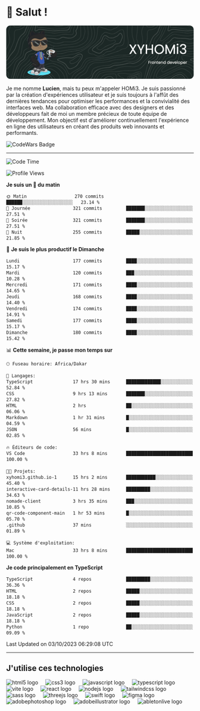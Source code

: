 # 👋 Salut !

![Header](./github-header-image.png)

Je me nomme **Lucien**, mais tu peux m'appeler HOMi3. Je suis passionné par la création d'expériences utilisateur et je suis toujours à l'affût des dernières tendances pour optimiser les performances et la convivialité des interfaces web. Ma collaboration efficace avec des designers et des développeurs fait de moi un membre précieux de toute équipe de développement. Mon objectif est d'améliorer continuellement l'expérience en ligne des utilisateurs en créant des produits web innovants et performants.

![CodeWars Badge](https://www.codewars.com/users/xyhomi3/badges/small)

---
<!--START_SECTION:waka-->
![Code Time](http://img.shields.io/badge/Code%20Time-57%20hrs%2014%20mins-blue)

![Profile Views](http://img.shields.io/badge/Vues%20du%20profil-687-blue)

**Je suis un 🐤 du matin** 

```text
🌞 Matin                  270 commits         ██████░░░░░░░░░░░░░░░░░░░   23.14 % 
🌆 Journée                321 commits         ███████░░░░░░░░░░░░░░░░░░   27.51 % 
🌃 Soirée                 321 commits         ███████░░░░░░░░░░░░░░░░░░   27.51 % 
🌙 Nuit                   255 commits         █████░░░░░░░░░░░░░░░░░░░░   21.85 % 
```
📅 **Je suis le plus productif le Dimanche** 

```text
Lundi                    177 commits         ████░░░░░░░░░░░░░░░░░░░░░   15.17 % 
Mardi                    120 commits         ███░░░░░░░░░░░░░░░░░░░░░░   10.28 % 
Mercredi                 171 commits         ████░░░░░░░░░░░░░░░░░░░░░   14.65 % 
Jeudi                    168 commits         ████░░░░░░░░░░░░░░░░░░░░░   14.40 % 
Vendredi                 174 commits         ████░░░░░░░░░░░░░░░░░░░░░   14.91 % 
Samedi                   177 commits         ████░░░░░░░░░░░░░░░░░░░░░   15.17 % 
Dimanche                 180 commits         ████░░░░░░░░░░░░░░░░░░░░░   15.42 % 
```


📊 **Cette semaine, je passe mon temps sur** 

```text
🕑︎ Fuseau horaire: Africa/Dakar

💬 Langages: 
TypeScript               17 hrs 30 mins      █████████████░░░░░░░░░░░░   52.84 % 
CSS                      9 hrs 13 mins       ███████░░░░░░░░░░░░░░░░░░   27.82 % 
HTML                     2 hrs               ██░░░░░░░░░░░░░░░░░░░░░░░   06.06 % 
Markdown                 1 hr 31 mins        █░░░░░░░░░░░░░░░░░░░░░░░░   04.59 % 
JSON                     56 mins             █░░░░░░░░░░░░░░░░░░░░░░░░   02.85 % 

🔥 Éditeurs de code: 
VS Code                  33 hrs 8 mins       █████████████████████████   100.00 % 

🐱‍💻 Projets: 
xyhomi3.github.io-1      15 hrs 2 mins       ███████████░░░░░░░░░░░░░░   45.40 % 
interactive-card-details-11 hrs 28 mins      █████████░░░░░░░░░░░░░░░░   34.63 % 
nomade-client            3 hrs 35 mins       ███░░░░░░░░░░░░░░░░░░░░░░   10.85 % 
qr-code-component-main   1 hr 53 mins        █░░░░░░░░░░░░░░░░░░░░░░░░   05.70 % 
.github                  37 mins             ░░░░░░░░░░░░░░░░░░░░░░░░░   01.89 % 

💻 Système d'exploitation: 
Mac                      33 hrs 8 mins       █████████████████████████   100.00 % 
```

**Je code principalement en TypeScript** 

```text
TypeScript               4 repos             █████████░░░░░░░░░░░░░░░░   36.36 % 
HTML                     2 repos             █████░░░░░░░░░░░░░░░░░░░░   18.18 % 
CSS                      2 repos             █████░░░░░░░░░░░░░░░░░░░░   18.18 % 
JavaScript               2 repos             █████░░░░░░░░░░░░░░░░░░░░   18.18 % 
Python                   1 repo              ██░░░░░░░░░░░░░░░░░░░░░░░   09.09 % 
```




 Last Updated on 03/10/2023 06:29:08 UTC
<!--END_SECTION:waka-->
---

## J'utilise ces technologies

<div align="left">
  <img src="https://skillicons.dev/icons?i=html" height="40" alt="html5 logo"  />
  <img width="12" />
  <img src="https://skillicons.dev/icons?i=css" height="40" alt="css3 logo"  />
  <img width="12" />
  <img src="https://skillicons.dev/icons?i=js" height="40" alt="javascript logo"  />
  <img width="12" />
  <img src="https://skillicons.dev/icons?i=ts" height="40" alt="typescript logo"  />
  <img width="12" />
  <img src="https://skillicons.dev/icons?i=vite" height="40" alt="vite logo"  />
  <img width="12" />
  <img src="https://skillicons.dev/icons?i=react" height="40" alt="react logo"  />
  <img width="12" />
  <img src="https://cdn.jsdelivr.net/gh/devicons/devicon/icons/nodejs/nodejs-original.svg" height="40" alt="nodejs logo"  />
  <img width="12" />
  <img src="https://skillicons.dev/icons?i=tailwind" height="40" alt="tailwindcss logo"  />
  <img width="12" />
  <img src="https://skillicons.dev/icons?i=sass" height="40" alt="sass logo"  />
  <img width="12" />
  <img src="https://skillicons.dev/icons?i=threejs" height="40" alt="threejs logo"  />
  <img width="12" />
  <img src="https://skillicons.dev/icons?i=swift" height="40" alt="swift logo"  />
  <img width="12" />
  <img src="https://skillicons.dev/icons?i=figma" height="40" alt="figma logo"  />
  <img width="12" />
  <img src="https://skillicons.dev/icons?i=ps" height="40" alt="adobephotoshop logo"  />
  <img width="12" />
  <img src="https://skillicons.dev/icons?i=ai" height="40" alt="adobeillustrator logo"  />
  <img width="12" />
  <img src="https://skillicons.dev/icons?i=ableton" height="40" alt="abletonlive logo"  />
</div>




